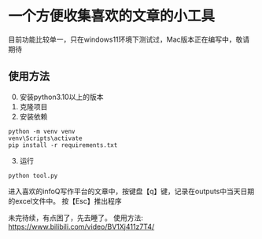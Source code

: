 # 一个方便收集喜欢的文章的小工具
目前功能比较单一，只在windows11环境下测试过，Mac版本正在编写中，敬请期待

## 使用方法
0. 安装python3.10以上的版本
1. 克隆项目
2. 安装依赖
```shell
python -m venv venv
venv\Scripts\activate
pip install -r requirements.txt
```
3. 运行
```shell
python tool.py
```
进入喜欢的infoQ写作平台的文章中，按键盘【q】键，记录在outputs中当天日期的excel文件中。
按【Esc】推出程序

未完待续，有点困了，先去睡了。
使用方法: https://www.bilibili.com/video/BV1Xj411z7T4/